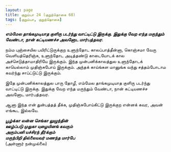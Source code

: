 ```yaml
---
layout: page
title: குறும்பா 24 (குறுந்தொகை 68)
tags: [குறும்பா, குறுந்தொகை]
---
```


<!-- ## 68
### ஜூன் 12, 2012 -->

***எம்மேல தாங்கமுடியாத குளிரு படர்ந்து வாட்டிட்டு இருக்கு. இதுக்கு வேற எந்த மருந்தும் வேண்டா, நான் கட்டியணச்ச அவனோட மார்பத்தவர.***


நம்ம புஞ்சையில பயிரிட்டுருக்குற உளுந்தோட காலப்பாத்தீன்னா, கொஞ்சமா வேரு வெளியத்தெரிஞ்சு, உளுந்தோட அடித்தண்டு காடையோடக் கால அச்செடுத்தாமாதிரியே இருக்கும். இந்த முன்பனிக்காலத்துல உளுந்தோடக் காயெல்லாம் முதிஞ்சுபோய் இருக்கும். அந்தக் காய்ங்கள மானுங்க வந்து சத்தம்போடாம கவர்ந்து சாப்ட்டுட்டு இருக்கும்.

இதே முன்பனிக்காலத்துல பாரு தோழீ, எம்மேல தாங்கமுடியாத குளிரு படர்ந்து வாட்டிட்டு இருக்கு. இதுக்கு வேற எந்த மருந்தும் வேண்டா, நான் கட்டியணச்ச அவனோட மார்பத்தவர.

ஆனா இந்த என் துன்பத்தத் தீக்க, முதிஞ்சுபோய்கிட்டு இருக்குற என்னக் கவர, அவன் எங்கூட இல்லயே.


***பூழ்க்கா லன்ன செங்கா லுழுந்தின்  
ஊழ்ப்படு முதுகா யுழையினங் கவரும்  
அரும்பனி யச்சிரந் தீர்க்கும்  
மருந்பிறி தில்லையவர் மணந்த மார்பே***  
(அள்ளூர் நன்முல்லை)